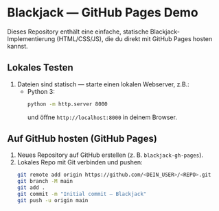 # Blackjack — GitHub Pages Demo

Dieses Repository enthält eine einfache, statische Blackjack-Implementierung (HTML/CSS/JS), die du direkt mit GitHub Pages hosten kannst.

## Lokales Testen
1. Dateien sind statisch — starte einen lokalen Webserver, z.B.:
   - Python 3:
     ```bash
     python -m http.server 8000
     ```
     und öffne `http://localhost:8000` in deinem Browser.

## Auf GitHub hosten (GitHub Pages)
1. Neues Repository auf GitHub erstellen (z. B. `blackjack-gh-pages`).
2. Lokales Repo mit Git verbinden und pushen:
   ```bash
   git remote add origin https://github.com/<DEIN_USER>/<REPO>.git
   git branch -M main
   git add .
   git commit -m "Initial commit — Blackjack"
   git push -u origin main
